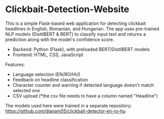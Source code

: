 # Clickbait-Detection-Website

This is a simple Flask-based web application for detecting clickbait headlines in English, Romanian, and Hungarian. The app uses pre-trained NLP models (DistilBERT & BERT) to classify input text and returns a prediction along with the model's confidence score.

- Backend: Python (Flask), with preloaded BERT/DistilBERT models
- Frontend: HTML, CSS, JavaScript

Features:
- Language selection (EN/RO/HU)
- Feedback on headline classification
- Character counter and warning if detected language doesn't match selected one
- CSV upload (*the csv file needs to have a column named "Headline")

The models used here were trained in a separate repository: https://github.com/dianam55/clickbait-detector-en-ro-hu
